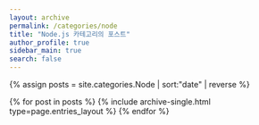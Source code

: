 ```yaml
---
layout: archive
permalink: /categories/node
title: "Node.js 카테고리의 포스트"
author_profile: true
sidebar_main: true
search: false
---
```


{% assign posts = site.categories.Node | sort:"date" | reverse %}

{% for post in posts %}
{% include archive-single.html type=page.entries_layout %}
{% endfor %}
